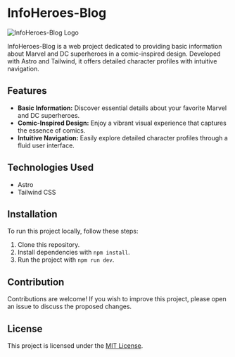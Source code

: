 # InfoHeroes-Blog

![InfoHeroes-Blog Logo](https://i.ibb.co/s5sKnbb/og-copy.jpg)

InfoHeroes-Blog is a web project dedicated to providing basic information about Marvel and DC superheroes in a comic-inspired design. Developed with Astro and Tailwind, it offers detailed character profiles with intuitive navigation.

## Features

- **Basic Information:** Discover essential details about your favorite Marvel and DC superheroes.
- **Comic-Inspired Design:** Enjoy a vibrant visual experience that captures the essence of comics.
- **Intuitive Navigation:** Easily explore detailed character profiles through a fluid user interface.

## Technologies Used

- Astro
- Tailwind CSS

## Installation

To run this project locally, follow these steps:

1. Clone this repository.
2. Install dependencies with `npm install`.
3. Run the project with `npm run dev`.

## Contribution

Contributions are welcome! If you wish to improve this project, please open an issue to discuss the proposed changes.

## License

This project is licensed under the [MIT License](LICENSE).

